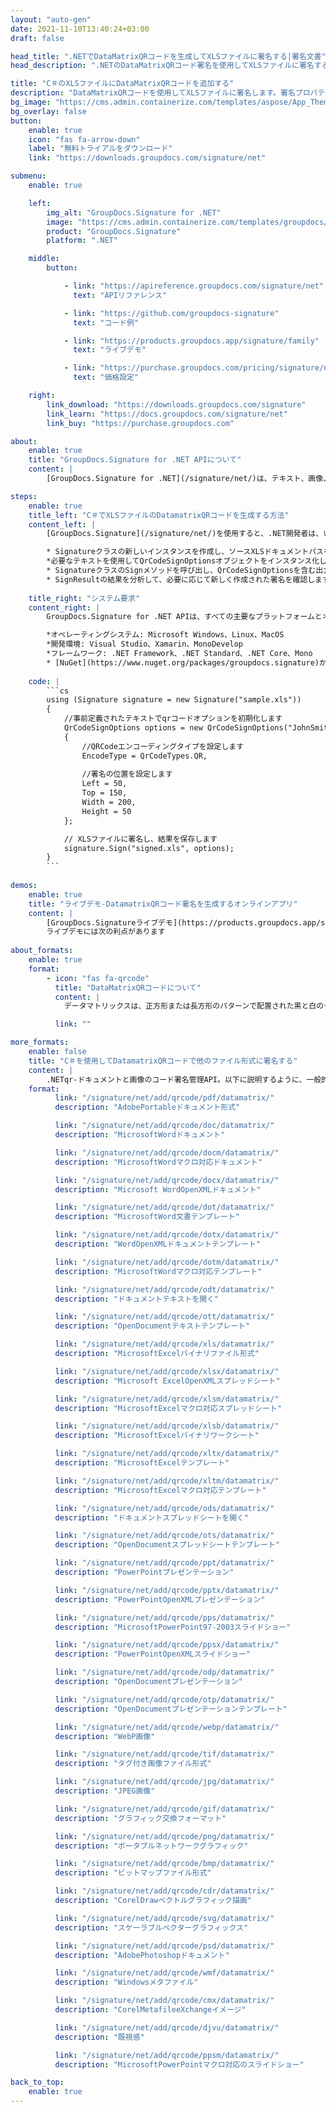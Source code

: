 ```yaml
---
layout: "auto-gen"
date: 2021-11-10T13:40:24+03:00
draft: false

head_title: ".NETでDataMatrixQRコードを生成してXLSファイルに署名する|署名文書"
head_description: ".NETのDataMatrixQRコード署名を使用してXLSファイルに署名する-人気のあるビジネスドキュメントや画像ファイル形式にバーコードを追加する."

title: "C＃のXLSファイルにDataMatrixQRコードを追加する"
description: "DataMatrixQRコードを使用してXLSファイルに署名します。署名プロパティを操作し、ニーズに合ったドキュメント内で高度な署名オプションを設定します."
bg_image: "https://cms.admin.containerize.com/templates/aspose/App_Themes/V3/images/bg/header1.png"
bg_overlay: false
button:
    enable: true
    icon: "fas fa-arrow-down"
    label: "無料トライアルをダウンロード"
    link: "https://downloads.groupdocs.com/signature/net"

submenu:
    enable: true

    left:
        img_alt: "GroupDocs.Signature for .NET"
        image: "https://cms.admin.containerize.com/templates/groupdocs/images/product-logos/90x90-noborder/groupdocs-signature-net.png"
        product: "GroupDocs.Signature"
        platform: ".NET"

    middle:
        button:

            - link: "https://apireference.groupdocs.com/signature/net"
              text: "APIリファレンス"

            - link: "https://github.com/groupdocs-signature"
              text: "コード例"

            - link: "https://products.groupdocs.app/signature/family"
              text: "ライブデモ"

            - link: "https://purchase.groupdocs.com/pricing/signature/net"
              text: "価格設定"

    right:
        link_download: "https://downloads.groupdocs.com/signature"
        link_learn: "https://docs.groupdocs.com/signature/net"
        link_buy: "https://purchase.groupdocs.com"

about:
    enable: true
    title: "GroupDocs.Signature for .NET APIについて"
    content: |
        [GroupDocs.Signature for .NET](/signature/net/)は、テキスト、画像、バーコード、スタンプ、フォームフィールド、QRコード、メタデータなどのさまざまな署名タイプを使用してデジタルドキュメントに電子署名するネイティブ.NETAPIです。ユーザーは、PDF、Microsoft Word、Excelワークシート、PowerPointプレゼンテーション、Adobe Photoshop、メタファイル、および画像ファイル形式内のデジタル署名を追加、編集、検証、削除、および検索でき、必要に応じて署名プロパティをカスタマイズするための追加サポートがあります。

steps:
    enable: true
    title_left: "C＃でXLSファイルのDatamatrixQRコードを生成する方法"
    content_left: |
        [GroupDocs.Signature](/signature/net/)を使用すると、.NET開発者は、いくつかの簡単な手順を実装することで、アプリケーション内のXLSファイルにDatamatrixバーコードを簡単に追加できます。

        * Signatureクラスの新しいインスタンスを作成し、ソースXLSドキュメントパスをコンストラクターパラメーターとして渡します。
        *必要なテキストを使用してQrCodeSignOptionsオブジェクトをインスタンス化し、EncodeTypeプロパティをDataMatrixに設定します。
        * SignatureクラスのSignメソッドを呼び出し、QrCodeSignOptionsを含む出力XLSファイル名を渡します。
        * SignResultの結果を分析して、必要に応じて新しく作成された署名を確認します。
        
    title_right: "システム要求"
    content_right: |
        GroupDocs.Signature for .NET APIは、すべての主要なプラットフォームとオペレーティングシステムでサポートされています。以下のコードを実行する前に、システムに次の前提条件がインストールされていることを確認してください。

        *オペレーティングシステム: Microsoft Windows、Linux、MacOS
        *開発環境: Visual Studio、Xamarin、MonoDevelop
        *フレームワーク: .NET Framework、.NET Standard、.NET Core、Mono
        * [NuGet](https://www.nuget.org/packages/groupdocs.signature)からGroupDocs.Signaturefor.NETの最新バージョンをダウンロードします
        
    code: |
        ```cs
        using (Signature signature = new Signature("sample.xls"))
        {
            //事前定義されたテキストでqrコードオプションを初期化します
            QrCodeSignOptions options = new QrCodeSignOptions("JohnSmith")
            {
                //QRCodeエンコーディングタイプを設定します
                EncodeType = QrCodeTypes.QR,
                
                //署名の位置を設定します
                Left = 50,
                Top = 150,
                Width = 200,
                Height = 50
            };

            // XLSファイルに署名し、結果を保存します 
            signature.Sign("signed.xls", options);
        }
        ```
        
demos:
    enable: true
    title: "ライブデモ-DatamatrixQRコード署名を生成するオンラインアプリ"
    content: |
        [GroupDocs.Signatureライブデモ](https://products.groupdocs.app/signature/family)サイトにアクセスして、Datamatrixqr-codesをXLSファイルに今すぐ追加します。  
        ライブデモには次の利点があります
        
about_formats:
    enable: true
    format:
        - icon: "fas fa-qrcode"
          title: "DataMatrixQRコードについて"
          content: |
            データマトリックスは、正方形または長方形のパターンで配置された黒と白のセルまたはドットで構成される2次元コードであり、マトリックスとも呼ばれます。エンコードされる情報は、テキストまたは数値データです。 Data Matrixの最も一般的なアプリケーションは、2または3 mm2で読み取り可能な記号に50文字をエンコードするコードの機能により、小さなアイテムにマークを付けることです。」

          link: ""

more_formats:
    enable: false
    title: "C＃を使用してDatamatrixQRコードで他のファイル形式に署名する"
    content: |
        .NETqr-ドキュメントと画像のコード署名管理API。以下に説明するように、一般的なファイル形式のいくつかにqrコード署名を追加します。
    format: 
          link: "/signature/net/add/qrcode/pdf/datamatrix/"
          description: "AdobePortableドキュメント形式"

          link: "/signature/net/add/qrcode/doc/datamatrix/"
          description: "MicrosoftWordドキュメント"

          link: "/signature/net/add/qrcode/docm/datamatrix/"
          description: "MicrosoftWordマクロ対応ドキュメント"

          link: "/signature/net/add/qrcode/docx/datamatrix/"
          description: "Microsoft WordOpenXMLドキュメント"

          link: "/signature/net/add/qrcode/dot/datamatrix/"
          description: "MicrosoftWord文書テンプレート"

          link: "/signature/net/add/qrcode/dotx/datamatrix/"
          description: "WordOpenXMLドキュメントテンプレート"

          link: "/signature/net/add/qrcode/dotm/datamatrix/"
          description: "MicrosoftWordマクロ対応テンプレート"       

          link: "/signature/net/add/qrcode/odt/datamatrix/"
          description: "ドキュメントテキストを開く"

          link: "/signature/net/add/qrcode/ott/datamatrix/"
          description: "OpenDocumentテキストテンプレート"

          link: "/signature/net/add/qrcode/xls/datamatrix/"
          description: "MicrosoftExcelバイナリファイル形式"

          link: "/signature/net/add/qrcode/xlsx/datamatrix/"
          description: "Microsoft ExcelOpenXMLスプレッドシート"

          link: "/signature/net/add/qrcode/xlsm/datamatrix/"
          description: "MicrosoftExcelマクロ対応スプレッドシート"

          link: "/signature/net/add/qrcode/xlsb/datamatrix/"
          description: "MicrosoftExcelバイナリワークシート"

          link: "/signature/net/add/qrcode/xltx/datamatrix/"
          description: "MicrosoftExcelテンプレート"

          link: "/signature/net/add/qrcode/xltm/datamatrix/"
          description: "MicrosoftExcelマクロ対応テンプレート"

          link: "/signature/net/add/qrcode/ods/datamatrix/"
          description: "ドキュメントスプレッドシートを開く"

          link: "/signature/net/add/qrcode/ots/datamatrix/"
          description: "OpenDocumentスプレッドシートテンプレート"

          link: "/signature/net/add/qrcode/ppt/datamatrix/"
          description: "PowerPointプレゼンテーション"

          link: "/signature/net/add/qrcode/pptx/datamatrix/"
          description: "PowerPointOpenXMLプレゼンテーション"

          link: "/signature/net/add/qrcode/pps/datamatrix/"
          description: "MicrosoftPowerPoint97-2003スライドショー"

          link: "/signature/net/add/qrcode/ppsx/datamatrix/"
          description: "PowerPointOpenXMLスライドショー"                              

          link: "/signature/net/add/qrcode/odp/datamatrix/"
          description: "OpenDocumentプレゼンテーション"

          link: "/signature/net/add/qrcode/otp/datamatrix/"
          description: "OpenDocumentプレゼンテーションテンプレート"

          link: "/signature/net/add/qrcode/webp/datamatrix/"
          description: "WebP画像"

          link: "/signature/net/add/qrcode/tif/datamatrix/"
          description: "タグ付き画像ファイル形式"

          link: "/signature/net/add/qrcode/jpg/datamatrix/"
          description: "JPEG画像"

          link: "/signature/net/add/qrcode/gif/datamatrix/"
          description: "グラフィック交換フォーマット"

          link: "/signature/net/add/qrcode/png/datamatrix/"
          description: "ポータブルネットワークグラフィック"

          link: "/signature/net/add/qrcode/bmp/datamatrix/"
          description: "ビットマップファイル形式"

          link: "/signature/net/add/qrcode/cdr/datamatrix/"
          description: "CorelDrawベクトルグラフィック描画"

          link: "/signature/net/add/qrcode/svg/datamatrix/"
          description: "スケーラブルベクターグラフィックス"

          link: "/signature/net/add/qrcode/psd/datamatrix/"
          description: "AdobePhotoshopドキュメント"

          link: "/signature/net/add/qrcode/wmf/datamatrix/"
          description: "Windowsメタファイル"        

          link: "/signature/net/add/qrcode/cmx/datamatrix/"
          description: "CorelMetafileeXchangeイメージ"

          link: "/signature/net/add/qrcode/djvu/datamatrix/"
          description: "既視感"

          link: "/signature/net/add/qrcode/ppsm/datamatrix/"
          description: "MicrosoftPowerPointマクロ対応のスライドショー"

back_to_top:
    enable: true
---
```

